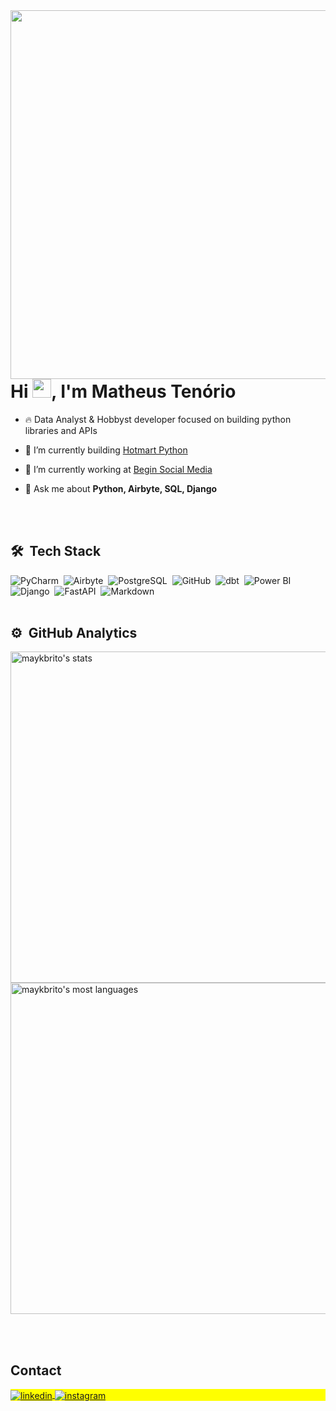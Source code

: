 <img style="z-index: 100;" align="right" height="590em" src="https://raw.githubusercontent.com/gist/im-voracity/25032c4c6238ac92084e6681785b421c/raw/2b92d45e85a9b823422cef07a766aac56bf33967/githubcard.svg"/>
<h1 align="left">Hi <img src="https://raw.githubusercontent.com/kaueMarques/kaueMarques/master/hi.gif" height="30px">, I'm Matheus Tenório</h1>
<!-- <p align="left"> <img src="https://komarev.com/ghpvc/?username=imvoracity&color=yellow" alt="Profile views" /> </p> -->

- 🔥 Data Analyst & Hobbyst developer focused on building python libraries and APIs

- 🌱 I’m currently building [Hotmart Python](https://github.com/im-voracity/hotmart-python)

- 🔭 I’m currently working at [Begin Social Media](https://instagram.com/beginsocialmedia)

- 💬 Ask me about **Python, Airbyte, SQL, Django**

<br><br>

## 🛠 &nbsp;Tech Stack

![PyCharm](https://img.shields.io/badge/-PyCharm-05122A?style=flat&logo=pycharm)&nbsp;
![Airbyte](https://img.shields.io/badge/-Airbyte-05122A?style=flat&logo=airbyte)&nbsp;
![PostgreSQL](https://img.shields.io/badge/-PostgreSQL-05122A?style=flat&logo=postgresql)&nbsp;
![GitHub](https://img.shields.io/badge/-GitHub-05122A?style=flat&logo=github)&nbsp;
![dbt](https://img.shields.io/badge/-dbt-05122A?style=flat&logo=dbt)&nbsp;
![Power BI](https://img.shields.io/badge/-PowerBI-05122A?style=flat&logo=powerbi)&nbsp;
![Django](https://img.shields.io/badge/-Django-05122A?style=flat&logo=django)&nbsp;
![FastAPI](https://img.shields.io/badge/-FastAPI-05122A?style=flat&logo=fastapi)&nbsp;
![Markdown](https://img.shields.io/badge/-Markdown-05122A?style=flat&logo=markdown)&nbsp;
<br><br>

## ⚙️ &nbsp;GitHub Analytics

<p align="left">
<img width="530em" src="https://github-readme-stats.vercel.app/api?username=im-voracity&show_icons=true&theme=vision-friendly-dark" alt="maykbrito's stats"/>
<img width="530em" src="https://github-readme-stats.vercel.app/api/top-langs/?username=im-voracity&layout=compact&theme=vision-friendly-dark" alt="maykbrito's most languages"/>
</p>

<br><br>

## Contact

<p align="left" style="background:yellow">
<a href="https://linkedin.com/in/matheusten" target="_blank">
  <img align="center" src="https://img.shields.io/badge/-matheusten-05122A?style=flat&logo=linkedin" alt="linkedin"/>
</a>
<a href="https://instagram.com/matt.tenorio" target="_blank">
 <img align="center" src="https://img.shields.io/badge/-matt.tenorio-05122A?style=flat&logo=instagram" alt="instagram"/>
</a>
</p>
